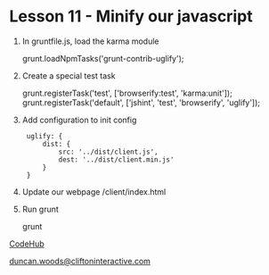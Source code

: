 Lesson 11 - Minify our javascript
=================================


1. In gruntfile.js, load the karma module

    grunt.loadNpmTasks('grunt-contrib-uglify');

2. Create a special test task

    grunt.registerTask('test', ['browserify:test', 'karma:unit']);
    grunt.registerTask('default', ['jshint', 'test', 'browserify', 'uglify']);

3. Add configuration to init config

        uglify: {
            dist: {
                src: '../dist/client.js',
                dest: '../dist/client.min.js'
            }
        }

4. Update our webpage /client/index.html

    <script src="/js/client.min.js"></script>

5. Run grunt

    grunt


[CodeHub](http://www.codehub.org.uk/)

<duncan.woods@cliftoninteractive.com>